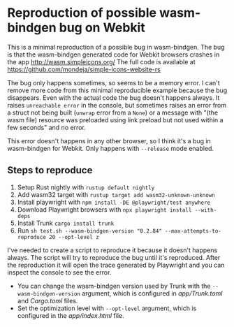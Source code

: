 # Reproduction of possible wasm-bindgen bug on Webkit

This is a minimal reproduction of a possible bug in wasm-bindgen. The bug is that the wasm-bindgen generated code for Webkit browsers crashes in the app http://wasm.simpleicons.org/ The full code is available at https://github.com/mondeja/simple-icons-website-rs

The bug only happens sometimes, so seems to be a memory error. I can't remove more code from this minimal reproducible example because the bug disappears. Even with the actual code the bug doesn't happens always. It raises `unreachable error` in the console, but sometimes raises an error from a struct not being built (`unwrap` error from a `None`) or a message with "(the wasm file) resource was preloaded using link preload but not used within a few seconds" and no error.

This error doesn't happens in any other browser, so I think it's a bug in wasm-bindgen for Webkit. Only happens with `--release` mode enabled.

## Steps to reproduce

1. Setup Rust nightly with `rustup default nightly`
2. Add wasm32 target with `rustup target add wasm32-unknown-unknown`
3. Install playwright with `npm install -DE @playwright/test anywhere`
4. Download Playwright browsers with `npx playwright install --with-deps`
5. Install Trunk `cargo install trunk`
6. Run `sh test.sh --wasm-bindgen-version "0.2.84" --max-attempts-to-reproduce 20 --opt-level z`

I've needed to create a script to reproduce it because it doesn't happens always. The script will try to reproduce the bug until it's reproduced. After the reproduction it will open the trace generated by Playwright and you can inspect the console to see the error.

- You can change the wasm-bindgen version used by Trunk with the `--wasm-bindgen-version` argument, which is configured in *app/Trunk.toml* and *Cargo.toml* files.
- Set the optimization level with `--opt-level` argument, which is configured in the *app/index.html* file.

